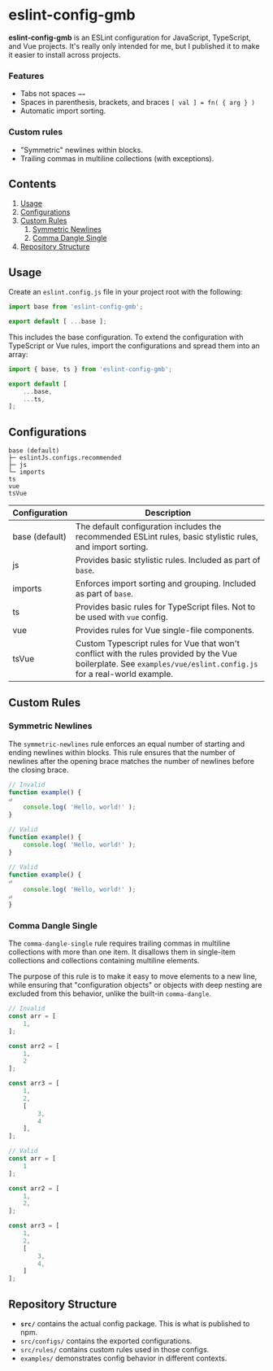 # eslint-config-gmb

**eslint-config-gmb** is an ESLint configuration for JavaScript, TypeScript, and Vue projects. It's really only intended for me, but I published it to make it easier to install across projects.

### Features

- Tabs not spaces `→→`
- Spaces in parenthesis, brackets, and braces `[ val ] = fn( { arg } )`
- Automatic import sorting.

### Custom rules

- "Symmetric" newlines within blocks.
- Trailing commas in multiline collections (with exceptions).

## Contents

1. [Usage](#usage)
1. [Configurations](#configurations)
1. [Custom Rules](#custom-rules)
	1. [Symmetric Newlines](#symmetric-newlines)
	1. [Comma Dangle Single](#comma-dangle-single)
1. [Repository Structure](#repository-structure)

## Usage

Create an `eslint.config.js` file in your project root with the following:

```js
import base from 'eslint-config-gmb';

export default [ ...base ];
```

This includes the base configuration. To extend the configuration with TypeScript or Vue rules, import the configurations and spread them into an array:

```js
import { base, ts } from 'eslint-config-gmb';

export default [
	...base,
	...ts,
];
```

## Configurations

```
base (default)
├─ eslintJs.configs.recommended
├─ js
└─ imports
ts
vue
tsVue
```

| Configuration | Description |
| --- | --- |
| base (default) | The default configuration includes the recommended ESLint rules, basic stylistic rules, and import sorting. |
| js | Provides basic stylistic rules. Included as part of `base`. |
| imports | Enforces import sorting and grouping. Included as part of `base`. |
| ts | Provides basic rules for TypeScript files. Not to be used with `vue` config. |
| vue | Provides rules for Vue single-file components. |
| tsVue | Custom Typescript rules for Vue that won't conflict with the rules provided by the Vue boilerplate. See `examples/vue/eslint.config.js` for a real-world example. |

## Custom Rules

### Symmetric Newlines

The `symmetric-newlines` rule enforces an equal number of starting and ending newlines within blocks. This rule ensures that the number of newlines after the opening brace matches the number of newlines before the closing brace.

```js
// Invalid
function example() {
⏎
	console.log( 'Hello, world!' );
}

// Valid
function example() {
	console.log( 'Hello, world!' );
}

// Valid
function example() {
⏎
	console.log( 'Hello, world!' );
⏎
}
```

### Comma Dangle Single

The `comma-dangle-single` rule requires trailing commas in multiline collections with more than one item. It disallows them in single-item collections and collections containing multiline elements.

The purpose of this rule is to make it easy to move elements to a new line, while ensuring that "configuration objects" or objects with deep nesting are excluded from this behavior, unlike the built-in `comma-dangle`.

```js
// Invalid
const arr = [
	1,
];

const arr2 = [
	1,
	2
];

const arr3 = [
	1,
	2,
	[
		3,
		4
	],
];

// Valid
const arr = [
	1
];

const arr2 = [
	1,
	2,
];

const arr3 = [
	1,
	2,
	[
		3,
		4,
	]
];
```


## Repository Structure

- **`src/`** contains the actual config package. This is what is published to npm.
- `src/configs/` contains the exported configurations.
- `src/rules/` contains custom rules used in those configs.
- `examples/` demonstrates config behavior in different contexts.

